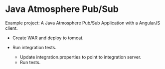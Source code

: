 Java Atmosphere Pub/Sub
========================

Example project: A Java Atmosphere Pub/Sub Application with a AngularJS client.


- Create WAR and deploy to tomcat.

- Run integration tests.
    - Update integration.properties to point to integration server.
    - Run tests.

